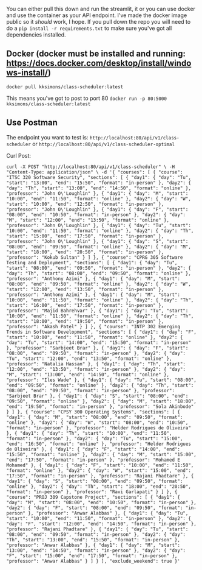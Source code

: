 You can either pull this down and run the streamlit, it or you can use docker and use the container as your API endpoint. I've made the docker image public so it _should_ work, I hope.
If you pull down the repo you will need to do a `pip install -r requirements.txt` to make sure you've got all dependencies installed.

## Docker (docker must be installed and running: https://docs.docker.com/desktop/install/windows-install/)
`docker pull kksimons/class-scheduler:latest`

This means you've got to post to port 80
`docker run -p 80:5000 kksimons/class-scheduler:latest`

## Use Postman
The endpoint you want to test is: `http://localhost:80/api/v1/class-scheduler` or `http://localhost:80/api/v1/class-scheduler-optimal`

Curl Post:

`curl -X POST "http://localhost:80/api/v1/class-scheduler" \
-H "Content-Type: application/json" \
-d '{
  "courses": [
    {
      "course": "ITSC 320 Software Security",
      "sections": [
        {
          "day1": {
            "day": "Tu",
            "start": "13:00",
            "end": "15:50",
            "format": "in-person"
          },
          "day2": {
            "day": "Th",
            "start": "13:00",
            "end": "14:50",
            "format": "online"
          },
          "professor": "John O\'Loughlin"
        },
        {
          "day1": {
            "day": "M",
            "start": "10:00",
            "end": "11:50",
            "format": "online"
          },
          "day2": {
            "day": "W",
            "start": "10:00",
            "end": "12:50",
            "format": "in-person"
          },
          "professor": "John O\'Loughlin"
        },
        {
          "day1": {
            "day": "F",
            "start": "08:00",
            "end": "10:50",
            "format": "in-person"
          },
          "day2": {
            "day": "M",
            "start": "12:00",
            "end": "13:50",
            "format": "online"
          },
          "professor": "John O\'Loughlin"
        },
        {
          "day1": {
            "day": "Tu",
            "start": "10:00",
            "end": "11:50",
            "format": "online"
          },
          "day2": {
            "day": "Th",
            "start": "15:00",
            "end": "17:50",
            "format": "in-person"
          },
          "professor": "John O\'Loughlin"
        },
        {
          "day1": {
            "day": "S",
            "start": "08:00",
            "end": "09:50",
            "format": "online"
          },
          "day2": {
            "day": "M",
            "start": "18:00",
            "end": "20:50",
            "format": "in-person"
          },
          "professor": "Kokub Sultan"
        }
      ]
    },
    {
      "course": "CPRG 305 Software Testing and Deployment",
      "sections": [
        {
          "day1": {
            "day": "Tu",
            "start": "08:00",
            "end": "09:50",
            "format": "in-person"
          },
          "day2": {
            "day": "Th",
            "start": "08:00",
            "end": "09:50",
            "format": "online"
          },
          "professor": "Anthony Azimi"
        },
        {
          "day1": {
            "day": "M",
            "start": "08:00",
            "end": "09:50",
            "format": "online"
          },
          "day2": {
            "day": "W",
            "start": "12:00",
            "end": "13:50",
            "format": "in-person"
          },
          "professor": "Anthony Azimi"
        },
        {
          "day1": {
            "day": "M",
            "start": "10:00",
            "end": "11:50",
            "format": "online"
          },
          "day2": {
            "day": "Th",
            "start": "16:00",
            "end": "17:50",
            "format": "in-person"
          },
          "professor": "Majid Bahrehvar"
        },
        {
          "day1": {
            "day": "Tu",
            "start": "10:00",
            "end": "11:50",
            "format": "online"
          },
          "day2": {
            "day": "Th",
            "start": "18:00",
            "end": "19:50",
            "format": "in-person"
          },
          "professor": "Akash Patel"
        }
      ]
    },
    {
      "course": "INTP 302 Emerging Trends in Software Development",
      "sections": [
        {
          "day1": {
            "day": "F",
            "start": "10:00",
            "end": "11:50",
            "format": "online"
          },
          "day2": {
            "day": "Tu",
            "start": "14:00",
            "end": "15:50",
            "format": "in-person"
          },
          "professor": "Sarbjeet Brar"
        },
        {
          "day1": {
            "day": "F",
            "start": "08:00",
            "end": "09:50",
            "format": "in-person"
          },
          "day2": {
            "day": "Tu",
            "start": "12:00",
            "end": "13:50",
            "format": "online"
          },
          "professor": "Natalia Hassan"
        },
        {
          "day1": {
            "day": "Th",
            "start": "12:00",
            "end": "13:50",
            "format": "in-person"
          },
          "day2": {
            "day": "M",
            "start": "13:00",
            "end": "14:50",
            "format": "online"
          },
          "professor": "Iles Wade"
        },
        {
          "day1": {
            "day": "Tu",
            "start": "08:00",
            "end": "09:50",
            "format": "online"
          },
          "day2": {
            "day": "Th",
            "start": "08:00",
            "end": "09:50",
            "format": "in-person"
          },
          "professor": "Sarbjeet Brar"
        },
        {
          "day1": {
            "day": "S",
            "start": "08:00",
            "end": "09:50",
            "format": "online"
          },
          "day2": {
            "day": "M",
            "start": "18:00",
            "end": "19:50",
            "format": "in-person"
          },
          "professor": "Sola Akinbode"
        }
      ]
    },
    {
      "course": "CPSY 300 Operating Systems",
      "sections": [
        {
          "day1": {
            "day": "M",
            "start": "08:00",
            "end": "09:50",
            "format": "online"
          },
          "day2": {
            "day": "W",
            "start": "08:00",
            "end": "10:50",
            "format": "in-person"
          },
          "professor": "Helder Rodrigues de Oliveira"
        },
        {
          "day1": {
            "day": "Th",
            "start": "10:00",
            "end": "11:50",
            "format": "in-person"
          },
          "day2": {
            "day": "Tu",
            "start": "15:00",
            "end": "16:50",
            "format": "online"
          },
          "professor": "Helder Rodrigues de Oliveira"
        },
        {
          "day1": {
            "day": "F",
            "start": "14:00",
            "end": "15:50",
            "format": "online"
          },
          "day2": {
            "day": "M",
            "start": "15:00",
            "end": "17:50",
            "format": "in-person"
          },
          "professor": "Mohamed E Mohamed"
        },
        {
          "day1": {
            "day": "F",
            "start": "10:00",
            "end": "11:50",
            "format": "online"
          },
          "day2": {
            "day": "W",
            "start": "15:00",
            "end": "17:50",
            "format": "in-person"
          },
          "professor": "Rajani Phadtare"
        },
        {
          "day1": {
            "day": "S",
            "start": "08:00",
            "end": "09:50",
            "format": "online"
          },
          "day2": {
            "day": "Th",
            "start": "18:00",
            "end": "20:50",
            "format": "in-person"
          },
          "professor": "Ravi Garlapati"
        }
      ]
    },
    {
      "course": "PROJ 309 Capstone Project",
      "sections": [
        {
          "day1": {
            "day": "M",
            "start": "08:00",
            "end": "10:50",
            "format": "in-person"
          },
          "day2": {
            "day": "F",
            "start": "08:00",
            "end": "09:50",
            "format": "in-person"
          },
          "professor": "Anwar Alabbas"
        },
        {
          "day1": {
            "day": "Tu",
            "start": "10:00",
            "end": "11:50",
            "format": "in-person"
          },
          "day2": {
            "day": "F",
            "start": "12:00",
            "end": "14:50",
            "format": "in-person"
          },
          "professor": "Rajani Phadtare"
        },
        {
          "day1": {
            "day": "Tu",
            "start": "08:00",
            "end": "09:50",
            "format": "in-person"
          },
          "day2": {
            "day": "Th",
            "start": "13:00",
            "end": "15:50",
            "format": "in-person"
          },
          "professor": "Anwar Alabbas"
        },
        {
          "day1": {
            "day": "M",
            "start": "13:00",
            "end": "14:50",
            "format": "in-person"
          },
          "day2": {
            "day": "F",
            "start": "15:00",
            "end": "17:50",
            "format": "in-person"
          },
          "professor": "Anwar Alabbas"
        }
      ]
    }
  ],
  "exclude_weekend": true
}'
`
